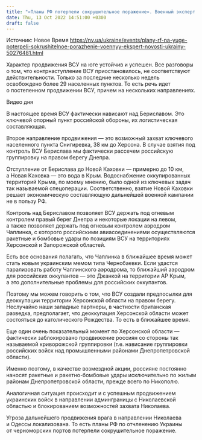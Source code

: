 ```yaml
---
title: "«Планы РФ потерпели сокрушительное поражение». Военный эксперт проанализировал продвижение ВСУ на юге Украины"
date: Thu, 13 Oct 2022 14:51:00 +0300
draft: false
---
```

Источник: Новое Время https://nv.ua/ukraine/events/plany-rf-na-yuge-poterpeli-sokrushitelnoe-porazhenie-voennyy-ekspert-novosti-ukrainy-50276481.html


Характер продвижения ВСУ на юге устойчив и успешен. Все разговоры о том, что контрнаступление ВСУ приостановилось, не соответствуют действительности. Только за последние несколько недель освобождено более 29 населенных пунктов. То есть речь идет о постепенном продвижении ВСУ, причем на нескольких направлениях.

 Видео дня   

В настоящее время ВСУ фактически нависают над Бериславом. Это ключевой опорный пункт российской обороны, их логистическая составляющая.

Второе направление продвижения — это возможный захват ключевого населенного пункта Снигиревка, 38 км до Херсона. В случае взятия под контроль ВСУ Берислава мы фактически рассечем российскую группировку на правом берегу Днепра.

Отступление от Берислава до Новой Каховки — примерно до 10 км, а Новая Каховка — это вода в Крым. Водоснабжение оккупированных территорий Крыма, по моему мнению, было одной из ключевых задач так называемой спецоперации. Соответственно, взятие Новой Каховки решает экономическую составляющую дальнейшей военной кампании не в пользу РФ.

Контроль над Бериславом позволяет ВСУ держать под огневым контролем правый берег Днепра и некоторые локации на левом, а также позволяет держать под огневым контролем аэродром Чаплинка, с которого российскими авиасоединениями осуществляются ракетные и бомбовые удары по позициям ВСУ на территориях Херсонской и Запорожской областей.

Есть все основания полагать, что Чаплинка в ближайшее время может стать новым украинским мемом типа Чернобаевки. Если удастся парализовать работу Чаплинского аэродрома, то ближайший аэродром для российских оккупантов — это Джанкой на территории АР Крым, а это дополнительные проблемы для российских оккупантов.

Поэтому мы можем говорить о том, что ВСУ создали предпосылки для деоккупации территории Херсонской области на правом берегу. Неслучайно наши западные партнеры, в частности британская разведка, предполагает, что деоккупация Херсонской области может состояться до католического Рождества. То есть в ближайшее время.

Еще один очень показательный момент по Херсонской области — фактически заблокировано продвижение россиян со стороны так называемой криворожской группировки (т.е. нависание группировки российских войск над промышленными районами Днепропетровской области).

Именно поэтому, в качестве возмездной акции, россияне постоянно наносят ракетные и ракетно-бомбовые удары исключительно по жилым районам Днепропетровской области, прежде всего по Никополю.

Аналогичная ситуация происходит и с успешным продвижением украинских войск в направлении админграницы с Николаевской областью и блокированием возможностей захвата Николаева.

Угроза дальнейшего продвижения врага в направлении Николаева и Одессы локализована. То есть планы РФ по отчленению Украины от черноморских портов потерпели сокрушительное поражение.
